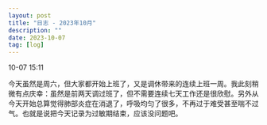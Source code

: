 ```yaml
---
layout: post
title: "日志 - 2023年10月"
description: ""
date: 2023-10-07
tag: [log]
---
```

10-07 15:11

今天虽然是周六，但大家都开始上班了，又是调休带来的连续上班一周。我此刻稍微有点庆幸：虽然是前两天调过班了，但不需要连续七天工作还是很欣慰。另外从今天开始总算觉得肺部炎症在消退了，呼吸均匀了很多，不再过于难受甚至喘不过气。也就是说把今天记录为过敏期结束，应该没问题吧。